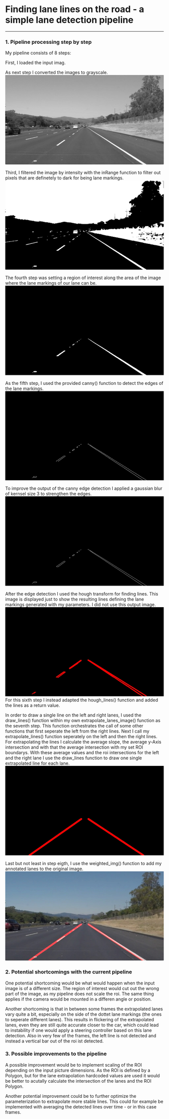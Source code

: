 # **Finding lane lines on the road - a simple lane detection pipeline** 

[//]: # (Image References)

[image2]: ./plot_saves/2_grayscale.jpg "Grayscale image"
[image3]: ./plot_saves/3_gray_select.jpg "Grayscale image filtered by intensity"
[image4]: ./plot_saves/4_gray_select_roi.jpg "Filtered image reduced to the relevant ROI"
[image5]: ./plot_saves/5_img_canny.jpg "Image after canny-edge detection"
[image6]: ./plot_saves/6_canny_blur.jpg "Image after canny-edge detection and blur to strengthen edges"
[image7.0]: ./plot_saves/7.0_hough.jpg "Unused output image of the hough line transform - to show detected line-segments"
[image7.1]: ./plot_saves/7.1_lane_img.jpg "Image of extrapolated lines that represent the detected lanes"
[image8]: ./plot_saves/8_image_annotated.jpg "Original image with annotated lanes"
---


### 1. Pipeline processing step by step

My pipeline consists of 8 steps:

First, I loaded the input imag. 

As next step I converted the images to grayscale. 
![alt text][image2]

Third, I filtered the image by intensity with the inRange function to filter out pixels that are definetely to dark for being lane markings. 
![alt text][image3]

The fourth step was setting a region of interest along the area of the image where the lane markings of our lane can be. 
![alt text][image4]

As the fifth step, I used the provided canny() function to detect the edges of the lane markings. 
![alt text][image5]

To improve the output of the canny edge detection I applied a gaussian blur of kernsel size 3 to strengthen the edges.
![alt text][image6]

After the edge detection I used the hough transform for finding lines. 
This image is displayed just to show the resulting lines defining the lane markings generated with my parameters. I did not use this output image.
![alt text][image7.0]
For this sixth step I instead adapted the hough_lines() function and added the lines as a return value. 

In order to draw a single line on the left and right lanes, I used the draw_lines() function within my own extrapolate_lanes_image() function as the seventh step. This function orchestrates the call of some other functions that first seperate the left from the right lines. Next I call my extrapolate_lines() function seperately on the left and then the right lines. For extrapolating the lines I calculate the average slope, the average y-Axis intersection and with that the average intersection with my set ROI boundarys. With these average values and the roi intersections for the left and the right lane I use the draw_lines function to draw one single extrapolated line for each lane.
![alt text][image7.1]

Last but not least in step eigth, I use the weighted_img() function to add my annotated lanes to the original image.
![alt text][image8]



### 2. Potential shortcomings with the current pipeline

One potential shortcoming would be what would happen when the input image is of a different size. The region of interest would cut out the wrong part of the image, as my pipeline does not scale the roi. The same thing applies if the camera would be mounted in a differen angle or position.

Another shortcoming is that in between some frames the extrapolated lanes vary quite a bit, especially on the side of the dottet lane markings (the ones to seperate different lanes). This results in flickering of the extrapolated lanes, even they are still quite accurate closer to the car, which could lead to instability if one would apply a steering controller based on this lane detection. Also in very few of the frames, the left line is not detected and instead a vertical bar out of the roi ist detected.


### 3. Possible improvements to the pipeline

A possible improvement would be to implement scaling of the ROI depending on the input picture dimensions. As the ROI is defined by a Polygon, but for the lane extrapolation hardcoded values are used it would be better to acutally calculate the intersection of the lanes and the ROI Polygon.

Another potential improvement could be to further optimize the parameterization to extrapolate more stable lines. This could for example be implemented with averaging the detected lines over time - or in this case frames.
